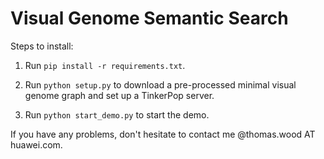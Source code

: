 # Visual Genome Semantic Search

Steps to install:
1. Run `pip install -r requirements.txt`.

2. Run `python setup.py` to download a pre-processed minimal visual genome graph and set up a TinkerPop server.

3. Run `python start_demo.py` to start the demo.
<!-- 2. Run `python vg2graphml.py` to generate a GraphML file with reduced set of objects and relations from the visual genome.

3. Download the apache tinkerpop server and place `gremlin-server.sh` in `bin`, `load-vg-scene-graph.groovy` in `scripts` directory, and `gremlin-server-vg-scene-graph.yaml` in `conf`. In a separate terminal run `./bin/gremlin-server.sh conf/gremlin-server-vg-scene-graph.yaml` to get the server up and running.

4. Start the web server by running `FLASK_APP=frontend.py flask run` from a separate command line and navigate with your browser to the given local address.

5. Search away!!! -->

If you have any problems, don't hesitate to contact me @thomas.wood AT huawei.com.

